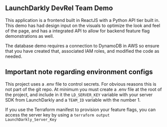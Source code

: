 ## LaunchDarkly DevRel Team Demo 

This application is a frontend built in ReactJS with a Python API tier built in. This demo has had design input on the visuals to optimize the look and feel of the page, and has a integrated API to allow for backend feature flag demonstrations as well. 

The database demo requires a connection to DynamoDB in AWS so ensure that you have created that, associated IAM roles, and modified the code as needed.

## Important note regarding environment configs 

This project uses a .env file to control secrets. For obvious reasons this is not part of the git repo. At minimum you must create a .env file at the root of the project, and include in it the `LD_SERVER_KEY` variable with your server SDK from LaunchDarkly and a `TEAM_ID` variable with the number 1. 

If you use the Terraform manifest to provision your feature flags, you can access the server key by using a `terraform output LaunchDarkly_Server_Key`
